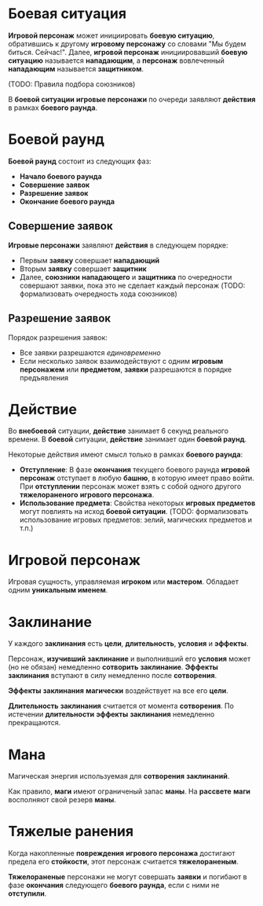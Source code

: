 # Боевая ситуация
**Игровой персонаж** может инициировать **боевую ситуацию**,
обратившись к другому **игровому персонажу** со словами "Мы будем биться. Сейчас!".
Далее, **игровой персонаж** инициировавший **боевую ситуацию** называется **нападающим**,
а **персонаж** вовлеченный **нападающим** называется **защитником**.

(TODO: Правила подбора союзников)

В **боевой ситуации** **игровые персонажи** по очереди заявляют **действия** в рамках **боевого раунда**.
# Боевой раунд
**Боевой раунд** состоит из следующих фаз:
- **Начало боевого раунда**
- **Совершение заявок**
- **Разрешение заявок**
- **Окончание боевого раунда**
## Совершение заявок
**Игровые персонажи** заявляют **действия** в следующем порядке:
- Первым **заявку** совершает **нападающий**
- Вторым **заявку** совершает **защитник**
- Далее, **союзники** **нападающего** и **защитника** по очередности совершают заявки,
пока это не сделает каждый персонаж
(TODO: формализовать очередность хода союзников)
## Разрешение заявок
Порядок разрешения заявок:
- Все заявки разрешаются _единовременно_
- Если несколько заявок взаимодействуют с одним **игровым персонажем** или **предметом**,
**заявки** разрешаются в порядке предъявления

# Действие
Во **внебоевой** ситуации, **действие** занимает 6 секунд реального времени.
В **боевой** ситуации, **действие** занимает один **боевой раунд**.

Некоторые действия имеют смысл только в рамках **боевого раунда**:
- **Отступление**: В фазе **окончания** текущего боевого раунда
**игровой персонаж** отступает в любую **башню**, в которую имеет право войти.
При **отступлении** персонаж может взять с собой одного другого **тяжелораненого** **игрового персонажа**.
- **Использование предмета**: Свойства некоторых **игровых предметов** могут повлиять на исход **боевой ситуации**.
(TODO: формализовать использование игровых предметов: зелий, магических предметов и т.п.)
# Игровой персонаж
Игровая сущность, управляемая **игроком** или **мастером**.
Обладает одним **уникальным именем**.
# Заклинание
У каждого **заклинания** есть **цели**, **длительность**, **условия** и **эффекты**.

Персонаж, **изучивший** **заклинание** и выполнивший его **условия** может
(но не обязан) немедленно **сотворить** **заклинание**.
**Эффекты** **заклинания** вступают в силу немедленно после **сотворения**.

**Эффекты** **заклинания** **магически** воздействует на все его **цели**.

**Длительность** **заклинания** считается от момента **сотворения**.
По истечении **длительности** **эффекты** **заклинания** немедленно прекращаются.
# Мана
Магическая энергия используемая для **сотворения** **заклинаний**.

Как правило, **маги** имеют ограниченый запас **маны**.
На **рассвете** **маги** восполняют свой резерв **маны**.
# Тяжелые ранения
Когда накопленные **повреждения** **игрового персонажа** достигают предела его **стойкости**,
этот персонаж считается **тяжелораненым**.

**Тяжелораненые** персонажи не могут совершать **заявки** и погибают в фазе **окончания** следующего **боевого раунда**,
если с ними не **отступили**.

